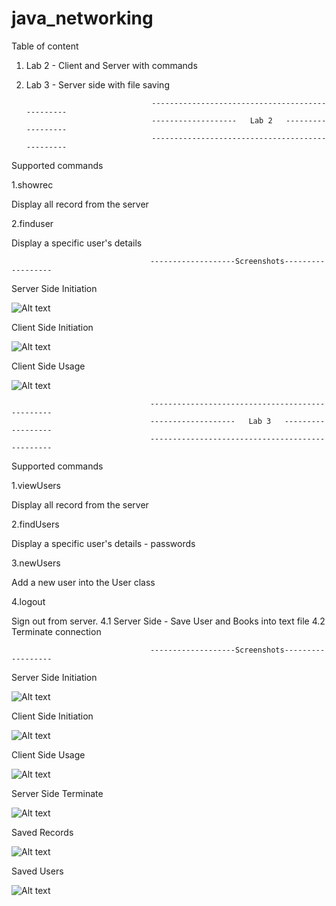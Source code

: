 # java_networking

Table of content 
1. Lab 2 - Client and Server with commands
2. Lab 3 - Server side with file saving 


                                   ------------------------------------------------
                                   -------------------   Lab 2   ------------------
                                   ------------------------------------------------


Supported commands

1.showrec 
  
  Display all record from the server

2.finduser
  
  Display a specific user's details
  
  
                                   -------------------Screenshots------------------
  
Server Side Initiation

![Alt text](https://cloud.githubusercontent.com/assets/11572463/12529845/42981de8-c202-11e5-8ce0-020d67e52940.png "Optional title")


Client Side Initiation

![Alt text](https://cloud.githubusercontent.com/assets/11572463/12529843/428f0a00-c202-11e5-8d3d-a954ebb449cb.png "Optional title")


Client Side Usage

![Alt text](https://cloud.githubusercontent.com/assets/11572463/12529844/4293ff2e-c202-11e5-9de2-52caca38c0dd.png "Optional title")
 
 
 
 
                                   ------------------------------------------------
                                   -------------------   Lab 3   ------------------
                                   ------------------------------------------------
Supported commands

1.viewUsers
  
  Display all record from the server

2.findUsers
  
  Display a specific user's details - passwords

3.newUsers
  
  Add a new user into the User class
  
4.logout
  
  Sign out from server.
       4.1 Server Side - Save User and Books into text file
	   4.2 Terminate connection

  
  

  
                                   -------------------Screenshots------------------
  
Server Side Initiation

![Alt text](https://cloud.githubusercontent.com/assets/11572463/12675892/9304bb9a-c6c8-11e5-9dd0-65896c474ab7.png)


Client Side Initiation

![Alt text](https://cloud.githubusercontent.com/assets/11572463/12675890/92b58d04-c6c8-11e5-8156-4f89bf26b987.png)


Client Side Usage

![Alt text](https://cloud.githubusercontent.com/assets/11572463/12675889/92905016-c6c8-11e5-8ec6-3bc06362bef9.png)
 
 
Server Side Terminate

![Alt text](https://cloud.githubusercontent.com/assets/11572463/12675893/93303ee6-c6c8-11e5-8527-02a401a86545.png)

 
Saved Records 

![Alt text](https://cloud.githubusercontent.com/assets/11572463/12675891/92e17996-c6c8-11e5-87b0-29388c3e0ac2.png)
 
 
Saved Users 

![Alt text](https://cloud.githubusercontent.com/assets/11572463/12675894/9355af3c-c6c8-11e5-849c-dee2fd48c00c.png)
  